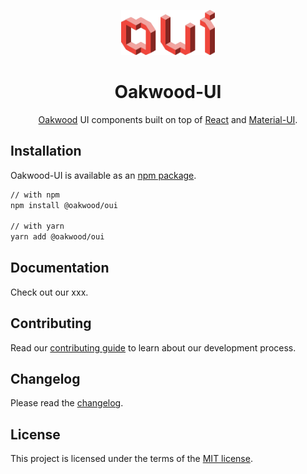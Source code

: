 <p align="center">
  <img width="150" src="/docs/public/logo.svg" alt="Oakwood-UI logo">
</p>

<h1 align="center">Oakwood-UI</h1>

<div align="center">

[Oakwood](https://oakwood.se) UI components built on top of [React](https://reactjs.org/) and [Material-UI](https://material-ui.com/).

</div>

## Installation

Oakwood-UI is available as an [npm package](https://www.npmjs.com/package/@oakwood/oui).

```sh
// with npm
npm install @oakwood/oui

// with yarn
yarn add @oakwood/oui
```

## Documentation

Check out our xxx.

## Contributing

Read our [contributing guide](/CONTRIBUTING.md) to learn about our development process.

## Changelog

Please read the [changelog](/CHANGELOG.md).

## License

This project is licensed under the terms of the
[MIT license](/LICENSE).
